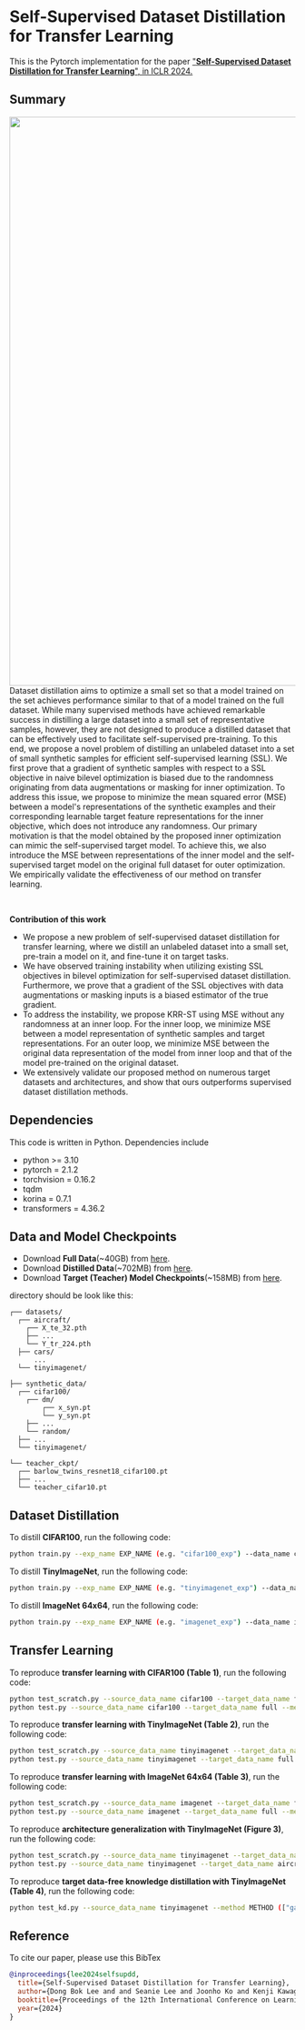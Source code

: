 # Self-Supervised Dataset Distillation for Transfer Learning
This is the Pytorch implementation for the paper ["**Self-Supervised Dataset Distillation for Transfer Learning**", in ICLR 2024.](https://openreview.net/forum?id=h57gkDO2Yg)

## Summary
<img align="middle" width="1000" src="https://github.com/db-Lee/selfsup_dd/blob/main/assets/concept.png">
Dataset distillation aims to optimize a small set so that a model trained on the set achieves performance similar to that of a model trained on the full dataset. While many supervised methods have achieved remarkable success in distilling a large dataset into a small set of representative samples, however, they are not designed to produce a distilled dataset that can be effectively used to facilitate self-supervised pre-training. To this end, we propose a novel problem of distilling an unlabeled dataset into a set of small synthetic samples for efficient self-supervised learning (SSL). We first prove that a gradient of synthetic samples with respect to a SSL objective in naive bilevel optimization is biased due to the randomness originating from data augmentations or masking for inner optimization. To address this issue, we propose to minimize the mean squared error (MSE) between a model's representations of the synthetic examples and their corresponding learnable target feature representations for the inner objective, which does not introduce any randomness. Our primary motivation is that the model obtained by the proposed inner optimization can mimic the self-supervised target model. To achieve this, we also introduce the MSE between representations of the inner model and the self-supervised target model on the original full dataset for outer optimization. We empirically validate the effectiveness of our method on transfer learning.

&nbsp;

__Contribution of this work__
- We propose a new problem of self-supervised dataset distillation for transfer learning, where we distill an unlabeled dataset into a small set,  
    pre-train a model on it, and fine-tune it on target tasks. 
- We have observed training instability when utilizing existing SSL objectives in bilevel optimization for self-supervised dataset distillation. Furthermore, we prove that a gradient of the SSL objectives with data augmentations or masking inputs is a biased estimator of the true gradient.
- To address the instability, we propose KRR-ST using MSE without any randomness at an inner loop. For the inner loop, we minimize MSE between a model representation of synthetic samples and target representations. For an outer loop, we minimize MSE between the original data representation of the model from inner loop and that of the model pre-trained on the original dataset. 
- We extensively validate our proposed method on numerous target datasets and architectures, and show that ours outperforms supervised dataset distillation methods.

## Dependencies
This code is written in Python. Dependencies include
* python >= 3.10
* pytorch = 2.1.2
* torchvision = 0.16.2
* tqdm
* korina = 0.7.1
* transformers = 4.36.2

## Data and Model Checkpoints
* Download **Full Data**(~40GB) from [here](https://drive.google.com/file/d/1P0zwURUbVsqoVgIRcIZXGAtGrkRvGvH0/view?usp=sharing). 
* Download **Distilled Data**(~702MB) from [here](https://drive.google.com/file/d/1vDghSAUnmdWdGJgx9iK8dMOwoId0nuKF/view?usp=sharing).
* Download **Target (Teacher) Model Checkpoints**(~158MB) from [here](https://drive.google.com/file/d/1IuN4rhlB5UuJX_jrbVIWEBXo10QWHPBE/view?usp=sharing).

directory should be look like this:
```shell
┌── datasets/
  ┌── aircraft/
    ┌── X_te_32.pth
    ├── ...
    └── Y_tr_224.pth
  ├── cars/
      ...
  └── tinyimagenet/
  
├── synthetic_data/
  ┌── cifar100/
    ┌── dm/
        ┌── x_syn.pt
        └── y_syn.pt
    ├── ...
    └── random/
  ├── ...
  └── tinyimagenet/

└── teacher_ckpt/
  ┌── barlow_twins_resnet18_cifar100.pt
  ├── ...
  └── teacher_cifar10.pt
```

## Dataset Distillation
To distill **CIFAR100**, run the following code:
```bash
python train.py --exp_name EXP_NAME (e.g. "cifar100_exp") --data_name cifar100 --outer_lr 1e-4 --gpu_id N
```

To distill **TinyImageNet**, run the following code:
```bash
python train.py --exp_name EXP_NAME (e.g. "tinyimagenet_exp") --data_name tinyimagenet --outer_lr 1e-5 --gpu_id N
```

To distill **ImageNet 64x64**, run the following code:
```bash
python train.py --exp_name EXP_NAME (e.g. "imagenet_exp") --data_name imagenet --outer_lr 1e-5 --gpu_id N
```

## Transfer Learning
To reproduce **transfer learning with CIFAR100 (Table 1)**, run the following code:
```bash
python test_scratch.py --source_data_name cifar100 --target_data_name full --gpu_id N
python test.py --source_data_name cifar100 --target_data_name full --method METHOD (["random", "kmeans", "dsa", "dm", "mtt", "kip", "frepo", "krr_st"]) --test_model base --gpu_id N
```

To reproduce **transfer learning with TinyImageNet (Table 2)**, run the following code:
```bash
python test_scratch.py --source_data_name tinyimagenet --target_data_name full --gpu_id N
python test.py --source_data_name tinyimagenet --target_data_name full --method METHOD (["random", "kmeans", "dsa", "dm", "mtt", "frepo", "krr_st"]) --test_model base --gpu_id N
```

To reproduce **transfer learning with ImageNet 64x64 (Table 3)**, run the following code:
```bash
python test_scratch.py --source_data_name imagenet --target_data_name full --gpu_id N
python test.py --source_data_name imagenet --target_data_name full --method METHOD (["random", "frepo", "krr_st"]) --test_model base --gpu_id N
```

To reproduce **architecture generalization with TinyImageNet (Figure 3)**, run the following code:
```bash
python test_scratch.py --source_data_name tinyimagenet --target_data_name aircraft_cars_cub2011_dogs_flowers --test_model ARCHITECTURE (["vgg", "alexnet", "mobilenet", "resnet10"]) --gpu_id N
python test.py --source_data_name tinyimagenet --target_data_name aircraft_cars_cub2011_dogs_flowers --method METHOD (["random", "kmeans", "dsa", "dm", "mtt", "frepo", "krr_st"]) --test_model ARCHITECTURE (["vgg", "alexnet", "mobilenet", "resnet10"]) --gpu_id N
```

To reproduce **target data-free knowledge distillation with TinyImageNet (Table 4)**, run the following code:
```bash
python test_kd.py --source_data_name tinyimagenet --method METHOD (["gaussian", "random", "kmeans", "dsa", "dm", "mtt", "frepo", "krr_st"]) --test_model ARCHITECTURE (["base", "vgg", "alexnet", "mobilenet", "resnet10"]) --gpu_id N
```

## Reference
To cite our paper, please use this BibTex
```bibtex
@inproceedings{lee2024selfsupdd,
  title={Self-Supervised Dataset Distillation for Transfer Learning},
  author={Dong Bok Lee and and Seanie Lee and Joonho Ko and Kenji Kawaguch and Juho Lee and Sung Ju Hwang},
  booktitle={Proceedings of the 12th International Conference on Learning Representations},
  year={2024}
}
```
